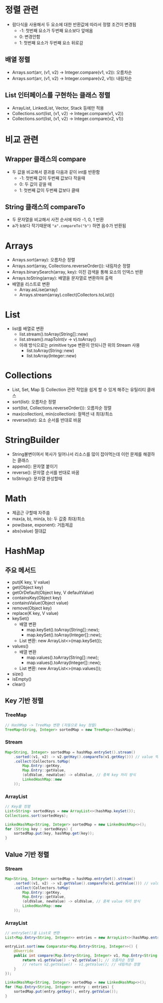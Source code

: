 # 정렬 관련
- 람다식을 사용해서 두 요소에 대한 반환값에 따라서 정렬 조건이 변경됨
	- -1: 첫번째 요소가 두번째 요소보다 앞에옴
	- 0: 변경안함
	- 1: 첫번째 요소가 두번째 요소 뒤로감
## 배열 정렬
- Arrays.sort(arr, (v1, v2) -> Integer.compare(v1, v2)): 오름차순
- Arrays.sort(arr, (v1, v2) -> Integer.compare(v2, v1)): 내림차순
## List 인터페이스를 구현하는 클래스 정렬
- ArrayList, LinkedList, Vector, Stack 등에만 적용
- Collections.sort(list, (v1, v2) -> Integer.compare(v1, v2))
- Collections.sort(list, (v1, v2) -> Integer.compare(v2, v1))

# 비교 관련
## Wrapper 클래스의 compare
- 두 값을 비교해서 결과를 다음과 같이 int를 반환함
	- -1: 첫번째 값이 두번째 값보다 작을때
	- 0: 두 값이 같을 때
	- 1: 첫번째 값이 두번째 값보다 클때
## String 클래스의 compareTo
- 두 문자열을 비교해서 사전 순서에 따라 -1, 0, 1 반환
- a가 b보다 작기때문에 `"a".compareTo("b")` 하면 음수가 반환됨

# Arrays
- Arrays.sort(array): 오름차순 정렬
- Arrays.sort(array, Collections.reverseOrder()): 내림차순 정렬
- Arrays.binarySearch(array, key): 이진 검색을 통해 요소의 인덱스 반환
- Arrays.toString(array): 배열을 문자열로 변환하여 출력
- 배열을 리스트로 변환
	- Array.asLise(array)
	- Arrays.stream(array).collect(Collectors.toList())

# List
- list를 배열로 변환
	- list.stream().toArray(String[]::new)
	- list.stream().mapToInt(v -> v).toArray()
	- 아래 방식으로는 primitive type 변환이 안되니깐 위의 Stream 사용
		- list.toArray(String::new)
		- list.toArray(Integer::new)

# Collections
- List, Set, Map 등 Collection 관련 작업을 쉽게 할 수 있게 해주는 유틸리티 클래스
- sort(list): 오름차순 정렬
- sort(list, Collections.reverseOrder()): 오름차순 정렬
- max(collection), min(collection): 컬렉션 내 최대/최소
- reverse(list): 요소 순서를 반대로 바꿈

# StringBuilder
- String불변이여서 복사가 일어나서 리소스를 많이 잡아먹는데 이런 문제를 해결하는 클래스
- append(): 문자열 붙이기
- reverse(): 문자열 순서를 반대로 바꿈
- toString(): 문자열 완성할때

# Math
- 제곱근 구할때 자주씀
- max(a, b), min(a, b): 두 값중 최대/최소
- pow(base, exponent): 거듭제곱
- abs(value) 절대값

# HashMap
## 주요 메서드
- put(K key, V value)
- get(Object key)
- getOrDefault(Object key, V defaultValue)
- containsKey(Object key)
- containsValue(Object value)
- remove(Object key)
- replace(K key, V value)
- keySet()
	- 배열 변환
		- map.keySet().toArray(String[]::new);
		- map.keySet().toArray(Integer[]::new);
	- List 변환: new ArrayList<>(map.keySet());
- values()
	- 배열 변환
		- map.values().toArray(String[]::new);
		- map.values().toArray(Integer[]::new);
	- List 변환: new ArrayList<>(map.values());
- size()
- isEmpty()
- clear()
## Key 기반 정렬
### TreeMap
``` java
// HashMap -> TreeMap 변환 (자동으로 key 정렬)
TreeMap<String, Integer> sortedMap = new TreeMap<>(hashMap);
```
### Stream
```java
Map<String, Integer> sortedMap = hashMap.entrySet().stream()
	.sorted((v1, v2) -> v2.getKey().compareTo(v1.getKey())) // value 역순
	.collect(Collectors.toMap(
		Map.Entry::getKey,
		Map.Entry::getValue,
		(oldValue, newValue) -> oldValue, // 중복 key 처리 방식
		LinkedHashMap::new
	));
```
### ArrayList
```java
// Key를 정렬
List<String> sortedKeys = new ArrayList<>(hashMap.keySet());
Collections.sort(sortedKeys);

LinkedHashMap<String, Integer> sortedMap = new LinkedHashMap<>();
for (String key : sortedKeys) {
	sortedMap.put(key, hashMap.get(key));
}
```
## Value 기반 정렬
### Stream
```java
Map<String, Integer> sortedMap = hashMap.entrySet().stream()
	.sorted((v1, v2) -> v2.getValue().compareTo(v1.getValue())) // value 역순
	.collect(Collectors.toMap(
		Map.Entry::getKey,
		Map.Entry::getValue,
		(oldValue, newValue) -> oldValue, // 중복 value 처리 방식
		LinkedHashMap::new
	));
```
### ArrayList
```java
// entrySet()을 List로 변환
List<Map.Entry<String, Integer>> entries = new ArrayList<>(hashMap.entrySet());

entryList.sort(new Comparator<Map.Entry<String, Integer>>() {
	@Override
	public int compare(Map.Entry<String, Integer> v1, Map.Entry<String, Integer> v2) {
		return v1.getValue() - v2.getValue(); // 오름차순 정렬
		// return v2.getValue() - v1.getValue(); // 내림차순 정렬
	}
});

LinkedHashMap<String, Integer> sortedMap = new LinkedHashMap<>();
for (Map.Entry<String, Integer> entry : entries) {
	sortedMap.put(entry.getKey(), entry.getValue());
}
```